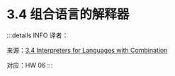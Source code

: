 # 3.4 组合语言的解释器

:::details INFO
译者：

来源：[3.4 Interpreters for Languages with Combination](http://composingprograms.com/pages/34-interpreters-for-languages-with-combination.html)

对应：HW 06
:::



